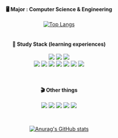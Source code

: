 
<div align="center">
  <h4>🖥 Major : Computer Science & Engineering</h5>
  
  [![Top Langs](https://github-readme-stats.vercel.app/api/top-langs/?username=ky1004&layout=compact)](https://github.com/ky1004/github-readme-stats)
  <br/>
  <br/>
  
  <h4>🎫 Study Stack (learning experiences) </h4>
 
<!--
HTML5,CSS3,JavaScript,
Python,Java,C++,C#,Unity,OracleDB
-->
  <p>
  <img src="https://img.shields.io/badge/HTML5-E34F26?style=flat-square&logo=HTML5&logoColor=white"/>
  <img src="https://img.shields.io/badge/CSS3-1572B6?style=flat-square&logo=CSS3&logoColor=white"/>
  <img src="https://img.shields.io/badge/JavaScript-F7DF1E?style=flat-square&logo=JavaScript&logoColor=white"/>
  <br/>
  <img src="https://img.shields.io/badge/Python-3776AB?style=flat-square&logo=Python&logoColor=white"/>
  <img src="https://img.shields.io/badge/Java-FF9A00?style=flat-square&logo=Java&logoColor=white"/>
  <img src="https://img.shields.io/badge/C++-83B81A?style=flat-square&logo=&logoColor=white"/> 
  <img src="https://img.shields.io/badge/C♯-8041D9?style=flat-square&logo=&logoColor=white"/>
  <img src="https://img.shields.io/badge/Oracle-F80000?style=flat-square&logo=Oracle&logoColor=white"/>
  <img src="https://img.shields.io/badge/Unity-000000?style=flat-square&logo=Unity&logoColor=white"/>
     <img src="https://img.shields.io/badge/Android Studio-3DDC84?style=flat-square&logo=Android Studio&logoColor=white"/>
  </p>
<!--  
SketchUp, ClipStudio, PhotoShop, Premiere Pro, After Effects
-->
  <br>
  <h4>🎬 Other things </h4>  
  <p>
    <img src="https://img.shields.io/badge/SketchUp-FF0000?style=flat-square&logo=SketchUp&logoColor=white"/>
    <img src="https://img.shields.io/badge/Clip Studio-9E9E9E"/>
    <img src="https://img.shields.io/badge/Adobe Photoshop-31A8FF?style=flat-square&logo=Adobe Photoshop&logoColor=white"/>
    <img src="https://img.shields.io/badge/Adobe Premiere Pro-8F8AFF?style=flat-square&logo=Adobe Premiere Pro&logoColor=white"/>
    <img src="https://img.shields.io/badge/Adobe After Effects-C98AFF?style=flat-square&logo=Adobe After Effects&logoColor=white"/>
  </p>
  <br/>
  
[![Anurag's GitHub stats](https://github-readme-stats.vercel.app/api?username=ky1004)](https://github.com/anuraghazra/github-readme-stats)
</div>

